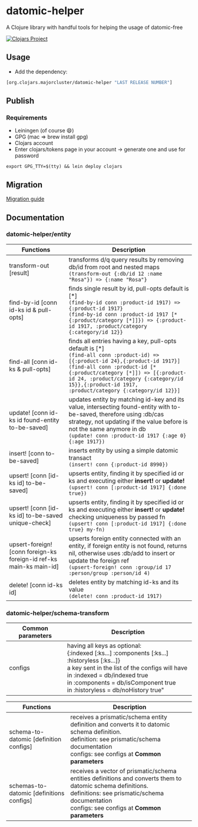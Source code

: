 # datomic-helper

A Clojure library with handful tools for helping the usage of datomic-free

[![Clojars Project](https://img.shields.io/clojars/v/org.clojars.majorcluster/datomic-helper.svg)](https://clojars.org/org.clojars.majorcluster/datomic-helper)

## Usage

* Add the dependency:
```clojure
[org.clojars.majorcluster/datomic-helper "LAST RELEASE NUMBER"]
```

## Publish
### Requirements
* Leiningen (of course 😄)
* GPG (mac => brew install gpg)
* Clojars account
* Enter clojars/tokens page in your account -> generate one and use for password
```shell
export GPG_TTY=$(tty) && lein deploy clojars
```

## Migration
[Migration guide](https://github.com/mtsbarbosa/datomic-helper/tree/main/doc/MIGRATION.md)

## Documentation
### datomic-helper/entity
| Functions                                                           | Description                                                                                                                                                                                                                                                                                                           |
|---------------------------------------------------------------------|-----------------------------------------------------------------------------------------------------------------------------------------------------------------------------------------------------------------------------------------------------------------------------------------------------------------------|
| transform-out [result]                                              | transforms d/q query results by removing db/id from root and nested maps <br> `(transform-out {:db/id 12 :name "Rosa"}) => {:name "Rosa"}`                                                                                                                                                                            |
| find-by-id [conn id-ks id & pull-opts]                              | finds single result by id, pull-opts default is [*] <br> `(find-by-id conn :product-id 1917) => {:product-id 1917}` <br> `(find-by-id conn :product-id 1917 [* {:product/category [*]]}) => {:product-id 1917, :product/category {:category/id 12}}`                                                                  |
| find-all [conn id-ks & pull-opts]                                   | finds all entries having a key, pull-opts default is [*] <br> `(find-all conn :product-id) => [{:product-id 24},{:product-id 1917}]` <br> `(find-all conn :product-id [* {:product/category [*]]) => [{:product-id 24, :product/category {:category/id 15}},{:product-id 1917, :product/category {:category/id 12}}]` |
| update! [conn id-ks id found-entity to-be-saved]                    | updates entity by matching id-key and its value, intersecting found-entity with to-be-saved, therefore using :db/cas strategy, not updating if the value before is not the same anymore in db <br> `(update! conn :product-id 1917 {:age 0} {:age 1917})`                                                             |
| insert! [conn to-be-saved]                                          | inserts entity by using a simple datomic transact <br> `(insert! conn {:product-id 8990})`                                                                                                                                                                                                                            |
| upsert! [conn [id-ks id] to-be-saved]                               | upserts entity, finding it by specified id or ks and executing either **insert!** or **update!** <br> `(upsert! conn [:product-id 1917] {:done true})`                                                                                                                                                                |
| upsert! [conn [id-ks id] to-be-saved unique-check]                  | upserts entity, finding it by specified id or ks and executing either **insert!** or **update!** checking uniqueness by passed fn <br> `(upsert! conn [:product-id 1917] {:done true} my-fn)`                                                                                                                         |
| upsert-foreign! [conn foreign-ks foreign-id ref-ks main-ks main-id] | upserts foreign entity connected with an entity, if foreign entity is not found, returns nil, otherwise uses :db/add to insert or update the foreign ref <br> `(upsert-foreign! conn :group/id 17 :person/group :person/id 4)`                                                                                        |
| delete! [conn id-ks id]                                             | deletes entity by matching id-ks and its value <br> `(delete! conn :product-id 1917)`                                                                                                                                                                                                                                 |

### datomic-helper/schema-transform

|Common parameters| Description |
| --------------- | ----------- |
|configs|having all keys as optional: <br> {:indexed [:ks...] :components [:ks...] :historyless [:ks...]} <br> a key sent in the list of the configs will have <br> in :indexed = db/indexed true <br> in :components = db/isComponent true <br> in :historyless = db/noHistory true"|

| Functions     | Description |
| ------------- | ----------- |
| schema-to-datomic [definition configs] | receives a prismatic/schema entity definition and converts it to datomic schema definition.<br>definition: see prismatic/schema documentation<br>configs: see configs at **Common parameters** |
| schemas-to-datomic [definitions configs] | receives a vector of prismatic/schema entities definitions and converts them to datomic schema definitions.<br>definitions: see prismatic/schema documentation<br>configs: see configs at **Common parameters** |
